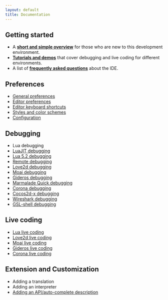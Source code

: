 ```yaml
---
layout: default
title: Documentation
---
```


## Getting started

- A **[short and simple overview](doc-getting-started.html)** for those who are new to this development environment.
- **[Tutorials and demos](tutorials.html)** that cover debugging and live coding for different environments.
- A list of **[frequently asked questions](doc-faq.html)** about the IDE.

## Preferences

- [General preferences](doc-general-preferences.html)
- [Editor preferences](doc-editor-preferences.html)
- [Editor keyboard shortcuts](doc-editor-keyboard-shortcuts.html)
- [Styles and color schemes](doc-styles-color-schemes.html)
- [Configuration](doc-configuration.html)

## Debugging

- Lua debugging
- [LuaJIT debugging](doc-luajit-debugging.html)
- [Lua 5.2 debugging](doc-lua52-debugging.html)
- [Remote debugging](doc-remote-debugging.html)
- [Love2d debugging](http://notebook.kulchenko.com/zerobrane/love2d-debugging)
- [Moai debugging](http://notebook.kulchenko.com/zerobrane/moai-debugging-with-zerobrane-studio)
- [Gideros debugging](http://notebook.kulchenko.com/zerobrane/gideros-debugging-with-zerobrane-studio-ide)
- [Marmalade Quick debugging](http://notebook.kulchenko.com/zerobrane/marmalade-quick-debugging-with-zerobrane-studio)
- [Corona debugging](http://notebook.kulchenko.com/zerobrane/debugging-and-live-coding-with-corona-sdk-applications-and-zerobrane-studio)
- [Cocos2d-x debugging](http://notebook.kulchenko.com/zerobrane/cocos2d-x-simulator-and-on-device-debugging-with-zerobrane-studio)
- [Wireshark debugging](http://notebook.kulchenko.com/zerobrane/debugging-wireshark-lua-scripts-with-zerobrane-studio)
- [GSL-shell debugging](http://notebook.kulchenko.com/zerobrane/gsl-shell-debugging-with-zerobrane-studio)

## Live coding

- [Lua live coding](http://notebook.kulchenko.com/zerobrane/live-coding-in-lua-bret-victor-style)
- [Love2d live coding](http://notebook.kulchenko.com/zerobrane/live-coding-with-love)
- [Moai live coding](http://notebook.kulchenko.com/zerobrane/live-coding-with-moai-and-zerobrane-studio)
- [Gideros live coding](http://notebook.kulchenko.com/zerobrane/gideros-live-coding-with-zerobrane-studio-ide)
- [Corona live coding](http://notebook.kulchenko.com/zerobrane/debugging-and-live-coding-with-corona-sdk-applications-and-zerobrane-studio)

## Extension and Customization

- Adding a translation
- Adding an interpreter
- [Adding an API/auto-complete description](doc-api-auto-complete.html)
 